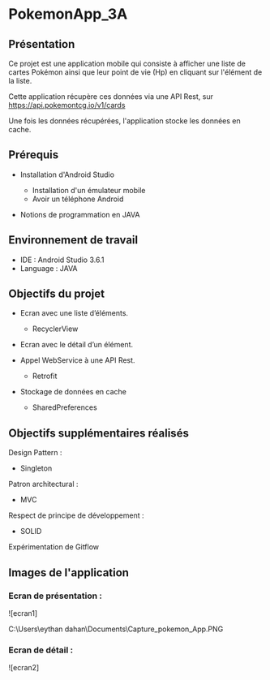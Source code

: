 # PokemonApp_3A
## Présentation
Ce projet est une application mobile qui consiste à afficher une liste de cartes Pokémon ainsi que leur point de vie (Hp) en cliquant sur l'élément de la liste.

Cette application récupère ces données via une API Rest, sur https://api.pokemontcg.io/v1/cards

Une fois les données récupérées, l'application stocke les données en cache.


## Prérequis
* Installation d'Android Studio
     * Installation d'un émulateur mobile
     * Avoir un téléphone Android

* Notions de programmation en JAVA


## Environnement de travail
* IDE : Android Studio 3.6.1
* Language : JAVA


## Objectifs du projet
* Ecran avec une liste d’éléments.
  * RecyclerView
  
* Ecran avec le détail d’un élément.

* Appel WebService à une API Rest.
  * Retrofit

* Stockage de données en cache
  * SharedPreferences


## Objectifs supplémentaires réalisés
Design Pattern :
  * Singleton
 
Patron architectural :
  * MVC

Respect de principe de développement :
  * SOLID

Expérimentation de Gitflow


## Images de l'application
### Ecran de présentation :

![ecran1]

 C:\Users\eythan dahan\Documents\Capture_pokemon_App.PNG


### Ecran de détail :

![ecran2]


 
